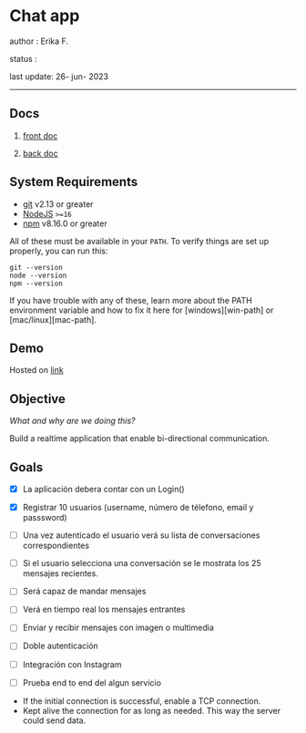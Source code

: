 # Chat app

author : Erika F.

status :

last update: 26- jun- 2023

<hr/>

## Docs

1. [front doc](/chat-front/README.md)

2. [back doc](/chat_server/README.md)

## System Requirements

- [git](git) v2.13 or greater
- [NodeJS](node) `>=16`
- [npm](npm) v8.16.0 or greater

All of these must be available in your `PATH`. To verify things are set up
properly, you can run this:

```shell
git --version
node --version
npm --version
```
If you have trouble with any of these, learn more about the PATH environment
variable and how to fix it here for [windows][win-path] or
[mac/linux][mac-path].

## Demo

Hosted on [link](#)



## Objective

_What and why are we doing this?_

Build a realtime application that enable bi-directional communication.

## Goals

- [x] La aplicación debera contar con un Login()
- [x] Registrar 10 usuarios (username, número de télefono, email y passsword)
- [ ] Una vez autenticado el usuario verá su lista de conversaciones correspondientes
- [ ] Si el usuario selecciona una conversación se le mostrata los 25 mensajes recientes.

- [ ] Será capaz de mandar mensajes
- [ ] Verá en tiempo real los mensajes entrantes

- [ ] Enviar y recibir mensajes con imagen o multimedia
- [ ] Doble autenticación
- [ ] Integración con Instagram 
- [ ] Prueba end to end del algun servicio

- If the initial connection is successful, enable a TCP connection.
- Kept alive the connection for as long as needed. This way the server could send data. 
